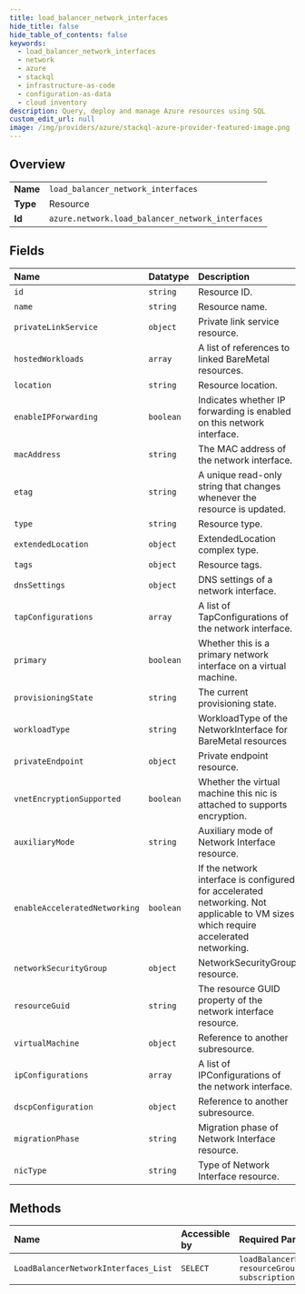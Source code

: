 ```yaml
---
title: load_balancer_network_interfaces
hide_title: false
hide_table_of_contents: false
keywords:
  - load_balancer_network_interfaces
  - network
  - azure    
  - stackql
  - infrastructure-as-code
  - configuration-as-data
  - cloud inventory
description: Query, deploy and manage Azure resources using SQL
custom_edit_url: null
image: /img/providers/azure/stackql-azure-provider-featured-image.png
---
```

  
    

## Overview
<table><tbody>
<tr><td><b>Name</b></td><td><code>load_balancer_network_interfaces</code></td></tr>
<tr><td><b>Type</b></td><td>Resource</td></tr>
<tr><td><b>Id</b></td><td><code>azure.network.load_balancer_network_interfaces</code></td></tr>
</tbody></table>

## Fields
| Name | Datatype | Description |
|:-----|:---------|:------------|
| `id` | `string` | Resource ID. |
| `name` | `string` | Resource name. |
| `privateLinkService` | `object` | Private link service resource. |
| `hostedWorkloads` | `array` | A list of references to linked BareMetal resources. |
| `location` | `string` | Resource location. |
| `enableIPForwarding` | `boolean` | Indicates whether IP forwarding is enabled on this network interface. |
| `macAddress` | `string` | The MAC address of the network interface. |
| `etag` | `string` | A unique read-only string that changes whenever the resource is updated. |
| `type` | `string` | Resource type. |
| `extendedLocation` | `object` | ExtendedLocation complex type. |
| `tags` | `object` | Resource tags. |
| `dnsSettings` | `object` | DNS settings of a network interface. |
| `tapConfigurations` | `array` | A list of TapConfigurations of the network interface. |
| `primary` | `boolean` | Whether this is a primary network interface on a virtual machine. |
| `provisioningState` | `string` | The current provisioning state. |
| `workloadType` | `string` | WorkloadType of the NetworkInterface for BareMetal resources |
| `privateEndpoint` | `object` | Private endpoint resource. |
| `vnetEncryptionSupported` | `boolean` | Whether the virtual machine this nic is attached to supports encryption. |
| `auxiliaryMode` | `string` | Auxiliary mode of Network Interface resource. |
| `enableAcceleratedNetworking` | `boolean` | If the network interface is configured for accelerated networking. Not applicable to VM sizes which require accelerated networking. |
| `networkSecurityGroup` | `object` | NetworkSecurityGroup resource. |
| `resourceGuid` | `string` | The resource GUID property of the network interface resource. |
| `virtualMachine` | `object` | Reference to another subresource. |
| `ipConfigurations` | `array` | A list of IPConfigurations of the network interface. |
| `dscpConfiguration` | `object` | Reference to another subresource. |
| `migrationPhase` | `string` | Migration phase of Network Interface resource. |
| `nicType` | `string` | Type of Network Interface resource. |
## Methods
| Name | Accessible by | Required Params |
|:-----|:--------------|:----------------|
| `LoadBalancerNetworkInterfaces_List` | `SELECT` | `loadBalancerName, resourceGroupName, subscriptionId` |
